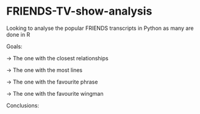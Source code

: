 # FRIENDS-TV-show-analysis

Looking to analyse the popular FRIENDS transcripts in Python as many are done in R 

Goals:

-> The one with the closest relationships

-> The one with the most lines

-> The one with the favourite phrase

-> The one with the favourite wingman


Conclusions:
